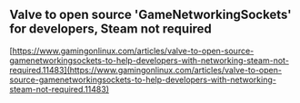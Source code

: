 ## Valve to open source 'GameNetworkingSockets' for developers, Steam not required
  
  [https://www.gamingonlinux.com/articles/valve-to-open-source-gamenetworkingsockets-to-help-developers-with-networking-steam-not-required.11483](https://www.gamingonlinux.com/articles/valve-to-open-source-gamenetworkingsockets-to-help-developers-with-networking-steam-not-required.11483)